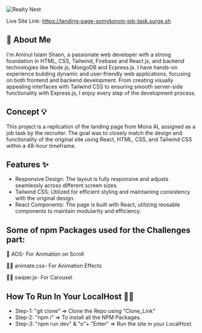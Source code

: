 
![Realty Nest](https://i.ibb.co.com/D1qMkXQ/Job-Task-Somy-Koron.png)


Live Site Link: https://landing-page-somykorom-job-task.surge.sh

## 🚀 About Me
I'm Aminul Islam Shaon, a passionate web developer with a strong foundation in HTML, CSS, Tailwind, Firebase and React.js, and backend technologies like Node.js, MongoDB and Ecpress.js. I have hands-on experience building dynamic and user-friendly web applications, focusing on both frontend and backend development. From creating visually appealing interfaces with Tailwind CSS to ensuring smooth server-side functionality with Express.js, I enjoy every step of the development process.


## Concept 💡

This project is a replication of the landing page from Mona AI, assigned as a job task by the recruiter. The goal was to closely match the design and functionality of the original site using React, HTML, CSS, and Tailwind CSS within a 48-hour timeframe.


## Features ✨

- Responsive Design: The layout is fully responsive and adjusts seamlessly across different screen sizes.
- Tailwind CSS: Utilized for efficient styling and maintaining consistency with the original design.
- React Components: The page is built with React, utilizing reusable components to maintain modularity and efficiency.


## Some of npm Packages used for the Challenges part:

🧠 AOS- For Animation on Scroll

👩‍💻 animate.css- For Animation Effects

🏃‍♂️ swiper.js- For Carousel


## How To Run In Your LocalHost 🏃‍♂️

- Step-1: "git clone" => Clone the Repo using "Clone_Link"
- Step-2: "npm i" => To install all the NPM Packages.
- Step-3: "npm run dev" & "o"+ "Enter" => Run the site in your LocalHost.


